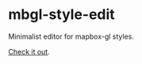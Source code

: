 # mbgl-style-edit

Minimalist editor for mapbox-gl styles.

[Check it out](https://koumoul-dev.github.io/mbgl-style-edit/).
